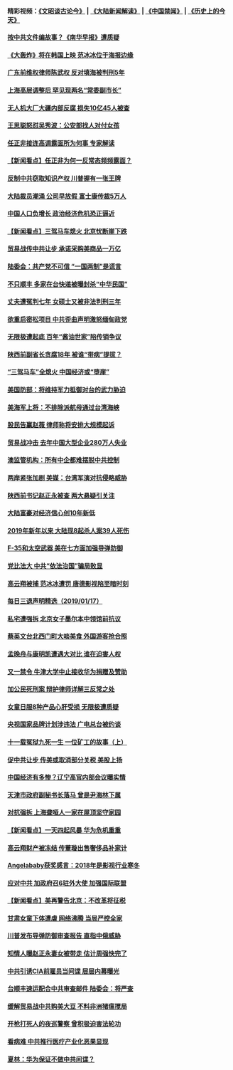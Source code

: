 #### 精彩视频：[《文昭谈古论今》](https://github.com/gfw-breaker/wenzhao/blob/master/README.md?t=01182130) | [《大陆新闻解读》](https://github.com/gfw-breaker/ntdtv-comedy/blob/master/README.md?t=01182130) | [《中国禁闻》](https://github.com/gfw-breaker/ntdtv-news/blob/master/README.md?t=01182130) | [《历史上的今天》](https://github.com/gfw-breaker/today-in-history/blob/master/README.md?t=01182130) 

#### [按中共文件编故事？《南华早报》遭质疑](../pages/nsc413/n10986039.md?t=01182130) 

#### [《大轰炸》将在韩国上映 范冰冰位于海报边缘](../pages/nsc413/n10985894.md?t=01182130) 

#### [广东前维权律师陈武权 反对填海被判刑5年](../pages/nsc413/n10986226.md?t=01182130) 

#### [上海高层调整后 罕见现两名“常委副市长”](../pages/nsc413/n10985934.md?t=01182130) 

#### [无人机大厂大疆内部反腐 损失10亿45人被查](../pages/nsc413/n10986148.md?t=01182130) 

#### [王思聪怒怼吴秀波：公安部找人对付女孩](../pages/nsc413/n10986117.md?t=01182130) 

#### [任正非接连高调露面所为何事 专家解读](../pages/nsc413/n10985868.md?t=01182130) 

#### [【新闻看点】任正非为何一反常态频频露面？](../pages/nsc413/n10986037.md?t=01182130) 

#### [反制中共窃取知识产权 川普握有一张王牌](../pages/nsc413/n10986046.md?t=01182130) 

#### [大陆裁员潮涌 公司早放假 富士康传裁5万人](../pages/nsc413/n10985994.md?t=01182130) 

#### [中国人口负增长 政治经济危机恐正逼近](../pages/nsc413/n10985692.md?t=01182130) 

#### [【新闻看点】三驾马车熄火 北京忧断崖下跌](../pages/nsc413/n10985700.md?t=01182130) 

#### [贸易战传中共让步 承诺采购美商品一万亿](../pages/nsc413/n10985900.md?t=01182130) 

#### [陆委会：共产党不可信 “一国两制”是谎言](../pages/nsc413/n10985432.md?t=01182130) 


#### [不只顺丰 多家在台快递被曝封杀“中华民国”](../pages/nsc413/n10985496.md?t=01182130) 

#### [丈夫遭冤判七年 女硕士又被非法判刑三年](../pages/nsc413/n10985228.md?t=01182130) 

#### [欲重启密松项目 中共歪曲声明激怒缅甸政党](../pages/nsc413/n10985667.md?t=01182130) 

#### [无限极遭起底 百年“酱油世家”陷传销争议](../pages/nsc413/n10985221.md?t=01182130) 

#### [陕西前副省长贪腐18年 被谁“带病”提拔？](../pages/nsc413/n10985168.md?t=01182130) 

#### [“三驾马车”全熄火 中国经济或“堕崖”](../pages/nsc413/n10984390.md?t=01182130) 

#### [美国防部：将维持军力抵御对台的武力胁迫](../pages/nsc413/n10984862.md?t=01182130) 

#### [美海军上将：不排除派航母通过台湾海峡](../pages/nsc413/n10984943.md?t=01182130) 

#### [股民告赢赵薇 律师称将安排大规模起诉](../pages/nsc413/n10984509.md?t=01182130) 

#### [贸易战冲击 去年中国大型企业280万人失业](../pages/nsc413/n10984118.md?t=01182130) 

#### [澳监管机构：所有中企都难摆脱中共控制](../pages/nsc413/n10983591.md?t=01182130) 

#### [两岸紧张加剧 美媒：台湾军演对抗侵略威胁](../pages/nsc413/n10984788.md?t=01182130) 

#### [陕西前书记赵正永被查 两大悬疑引关注](../pages/nsc413/n10984037.md?t=01182130) 

#### [大陆富豪对经济信心创10年新低](../pages/nsc413/n10984247.md?t=01182130) 

#### [2019年新年以来 大陆现8起杀人案39人死伤](../pages/nsc413/n10984285.md?t=01182130) 

#### [F-35和太空武器 美在七方面加强导弹防御](../pages/nsc413/n10984126.md?t=01182130) 

#### [党比法大 中共“依法治国”骗局败显](../pages/nsc413/n10974732.md?t=01182130) 

#### [高云翔被捕 范冰冰遭罚 唐德影视陷至暗时刻](../pages/nsc413/n10980601.md?t=01182130) 

#### [每日三退声明精选（2019/01/17）](../pages/nsc413/n10984179.md?t=01182130) 

#### [私宅遭强拆 北京女子墨尔本中领馆前抗议](../pages/nsc413/n10983712.md?t=01182130) 

#### [蔡英文台北西门町大啖美食 外国游客抢合照](../pages/nsc413/n10983859.md?t=01182130) 

#### [孟晚舟与康明凯遭遇大对比 谁在迫害人权](../pages/nsc413/n10983804.md?t=01182130) 

#### [又一禁令 牛津大学中止接收华为捐赠及赞助](../pages/nsc413/n10983708.md?t=01182130) 

#### [加公民死刑案 辩护律师详解三反常之处](../pages/nsc413/n10983300.md?t=01182130) 

#### [女童日服8种产品心肝受损 无限极遭质疑](../pages/nsc413/n10982980.md?t=01182130) 

#### [央视国家品牌计划涉违法 广电总台被约谈](../pages/nsc413/n10983546.md?t=01182130) 

#### [十一载冤狱九死一生 一位矿工的故事（上）](../pages/nsc413/n10979863.md?t=01182130) 

#### [促中共让步 传美或取消部分关税 美股上扬](../pages/nsc413/n10983410.md?t=01182130) 

#### [中国经济有多惨？辽宁高官内部会议曝实情](../pages/nsc413/n10983259.md?t=01182130) 

#### [天津市政府副秘书长落马 曾是尹海林下属](../pages/nsc413/n10983365.md?t=01182130) 

#### [对抗强拆 上海聋哑人一家在屋顶坚守家园](../pages/nsc413/n10983268.md?t=01182130) 

#### [【新闻看点】一天四起风暴 华为危机重重](../pages/nsc413/n10983081.md?t=01182130) 

#### [高云翔财产被冻结 传董璇出售奢侈品补家计](../pages/nsc413/n10982997.md?t=01182130) 

#### [Angelababy获奖感言：2018年是影视行业寒冬](../pages/nsc413/n10983209.md?t=01182130) 

#### [应对中共 加政府召6驻外大使 加强国际联盟](../pages/nsc413/n10983328.md?t=01182130) 

#### [【新闻看点】美再警告北京：不改革将征税](../pages/nsc413/n10982896.md?t=01182130) 

#### [甘肃女童下体遭虐 网络沸腾 当局严控全家](../pages/nsc413/n10983285.md?t=01182130) 

#### [川普发布导弹防御审查报告 直指中俄威胁](../pages/nsc413/n10982865.md?t=01182130) 

#### [知情人曝赵正永妻女被带走 估计周强快完了](../pages/nsc413/n10982859.md?t=01182130) 

#### [中共引诱CIA前雇员当间谍 层层内幕曝光](../pages/nsc413/n10983054.md?t=01182130) 

#### [台顺丰速运配合中共审查邮件 陆委会：将严查](../pages/nsc413/n10982481.md?t=01182130) 

#### [缓解贸易战中共购美大豆 不料非洲猪瘟搅局](../pages/nsc413/n10983126.md?t=01182130) 

#### [开枪打死人的夜巡警察 曾积极迫害法轮功](../pages/nsc413/n10979946.md?t=01182130) 

#### [看病难 中共推行医疗产业化恶果显现](../pages/nsc413/n10982169.md?t=01182130) 

#### [夏林：华为保证不做中共间谍？](../pages/nsc413/n10983110.md?t=01182130) 

